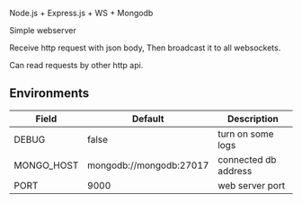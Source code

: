Node.js + Express.js + WS + Mongodb

Simple webserver

Receive http request with json body,
Then broadcast it to all websockets.

Can read requests by other http api.

## Environments
| Field | Default | Description |
| - | - | - |
| DEBUG | false | turn on some logs |
| MONGO_HOST | mongodb://mongodb:27017 | connected db address |
| PORT | 9000 | web server port |